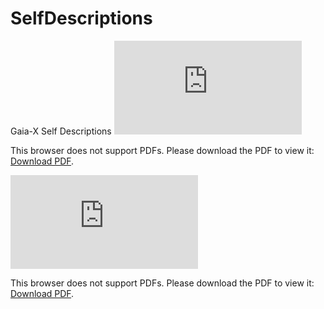 # SelfDescriptions
Gaia-X Self Descriptions
<object data="https://github.com/deltaDAO/SelfDescriptions/blob/main/CtD_Architecture.pdf" type="application/pdf" width="700px" height="700px">
    <embed src="https://github.com/deltaDAO/SelfDescriptions/blob/main/CtD_Architecture.pdf">
        <p>This browser does not support PDFs. Please download the PDF to view it: <a href="https://github.com/deltaDAO/SelfDescriptions/blob/main/CtD_Architecture.pdf">Download PDF</a>.</p>
    </embed>
</object>


<object data="https://docs.google.com/viewer?url=https://raw.githubusercontent.com/degoes-consulting/lambdaconf-2015/master/speakers/jdegoes/intro-purescript/presentation.pdf" type="application/pdf" width="700px" height="700px">
    <embed src="https://docs.google.com/viewer?url=https://raw.githubusercontent.com/degoes-consulting/lambdaconf-2015/master/speakers/jdegoes/intro-purescript/presentation.pdf">
        <p>This browser does not support PDFs. Please download the PDF to view it: <a href="https://docs.google.com/viewer?url=https://raw.githubusercontent.com/degoes-consulting/lambdaconf-2015/master/speakers/jdegoes/intro-purescript/presentation.pdf">Download PDF</a>.</p>
    </embed>
</object>
